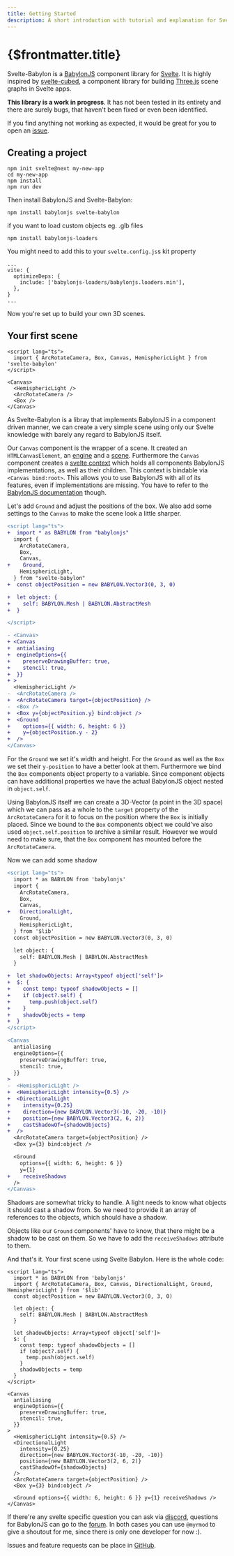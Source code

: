 ```yaml
---
title: Getting Started
description: A short introduction with tutorial and explanation for Svelte-Babylon.
---
```


# {$frontmatter.title}

Svelte-Babylon is a [BabylonJS](https://www.babylonjs.com/) component library for [Svelte](https://svelte.dev/). It is highly inspired by [svelte-cubed](https://svelte-cubed.vercel.app/), a component library for building [Three.js](https://threejs.org/) scene graphs in Svelte apps.

**This library is a work in progress**. It has not been tested in its entirety and there are surely bugs, that haven't been fixed or even been identified.

If you find anything not working as expected, it would be great for you to open an [issue](https://github.com/Myrmod/svelte-babylon/issues).

## Creating a project

```:no-line-numbers
npm init svelte@next my-new-app
cd my-new-app
npm install
npm run dev
```

Then install BabylonJS and Svelte-Babylon:

```bash:no-line-numbers
npm install babylonjs svelte-babylon
```

if you want to load custom objects eg. .glb files

```bash:no-line-numbers
npm install babylonjs-loaders
```

You might need to add this to your `svelte.config.js`s kit property

```js:no-line-numbers
...
vite: {
  optimizeDeps: {
    include: ['babylonjs-loaders/babylonjs.loaders.min'],
  },
}
...
```

Now you're set up to build your own 3D scenes.

## Your first scene

```svelte
<script lang="ts">
  import { ArcRotateCamera, Box, Canvas, HemisphericLight } from 'svelte-babylon'
</script>

<Canvas>
  <HemisphericLight />
  <ArcRotateCamera />
  <Box />
</Canvas>
```

As Svelte-Babylon is a libray that implements BabylonJS in a component driven manner, we can create a very simple scene using only our Svelte knowledge with barely any regard to BabylonJS itself.

Our `Canvas` component is the wrapper of a scene. It created an `HTMLCanvasElement`, an [engine](https://doc.babylonjs.com/typedoc/classes/babylon.engine) and a [scene](https://doc.babylonjs.com/typedoc/classes/babylon.scene).
Furthermore the `Canvas` component creates a [svelte context](https://svelte.dev/tutorial/context-api) which holds all components BabylonJS implementations, as well as their children.
This context is bindable via `<Canvas bind:root>`. This allows you to use BabylonJS with all of its features, even if implementations are missing. You have to refer to the [BabylonJS documentation](https://doc.babylonjs.com/) though.

Let's add `Ground` and adjust the positions of the box. We also add some settings to the `Canvas` to make the scene look a little sharper.

```diff
<script lang="ts">
+  import * as BABYLON from "babylonjs"
  import {
    ArcRotateCamera,
    Box,
    Canvas,
+    Ground,
    HemisphericLight,
  } from "svelte-babylon"
+  const objectPosition = new BABYLON.Vector3(0, 3, 0)

+  let object: {
+    self: BABYLON.Mesh | BABYLON.AbstractMesh
+  }

</script>

- <Canvas>
+ <Canvas
+  antialiasing
+  engineOptions={{
+    preserveDrawingBuffer: true,
+    stencil: true,
+  }}
+ >
  <HemisphericLight />
-  <ArcRotateCamera />
+  <ArcRotateCamera target={objectPosition} />
-  <Box />
+  <Box y={objectPosition.y} bind:object />
+  <Ground
+    options={{ width: 6, height: 6 }}
+    y={objectPosition.y - 2}
+  />
</Canvas>
```

For the `Ground` we set it's width and height. For the `Ground` as well as the `Box` we set their `y-position` to have a better look at them.
Furthermore we bind the `Box` components object property to a variable. Since component objects can have additional properties we have the actual BabylonJS object nested in `object.self`.

Using BabylonJS itself we can create a 3D-Vector (a point in the 3D space) which we can pass as a whole to the `target` property of the `ArcRotateCamera` for it to focus on the position where the `Box` is initially placed. Since we bound to the `Box` components object we could've also used `object.self.position` to archive a similar result. However we would need to make sure, that the `Box` component has mounted before the `ArcRotateCamera`.

Now we can add some shadow

```diff
<script lang="ts">
  import * as BABYLON from 'babylonjs'
  import {
    ArcRotateCamera,
    Box,
    Canvas,
+   DirectionalLight,
    Ground,
    HemisphericLight,
  } from '$lib'
  const objectPosition = new BABYLON.Vector3(0, 3, 0)

  let object: {
    self: BABYLON.Mesh | BABYLON.AbstractMesh
  }

+  let shadowObjects: Array<typeof object['self']>
+  $: {
+    const temp: typeof shadowObjects = []
+    if (object?.self) {
+      temp.push(object.self)
+    }
+    shadowObjects = temp
+  }
</script>

<Canvas
  antialiasing
  engineOptions={{
    preserveDrawingBuffer: true,
    stencil: true,
  }}
>
-  <HemisphericLight />
+  <HemisphericLight intensity={0.5} />
+  <DirectionalLight
+    intensity={0.25}
+    direction={new BABYLON.Vector3(-10, -20, -10)}
+    position={new BABYLON.Vector3(2, 6, 2)}
+    castShadowOf={shadowObjects}
+  />
  <ArcRotateCamera target={objectPosition} />
  <Box y={3} bind:object />

  <Ground
    options={{ width: 6, height: 6 }}
    y={1}
+    receiveShadows
  />
</Canvas>
```

Shadows are somewhat tricky to handle. A light needs to know what objects it should cast a shadow from. So we need to provide it an array of references to the objects, which should have a shadow.

Objects like our `Ground` components' have to know, that there might be a shadow to be cast on them. So we have to add the `receiveShadows` attribute to them.

And that's it. Your first scene using Svelte Babylon. Here is the whole code:

```svelte
<script lang="ts">
  import * as BABYLON from 'babylonjs'
  import { ArcRotateCamera, Box, Canvas, DirectionalLight, Ground, HemisphericLight } from '$lib'
  const objectPosition = new BABYLON.Vector3(0, 3, 0)

  let object: {
    self: BABYLON.Mesh | BABYLON.AbstractMesh
  }

  let shadowObjects: Array<typeof object['self']>
  $: {
    const temp: typeof shadowObjects = []
    if (object?.self) {
      temp.push(object.self)
    }
    shadowObjects = temp
  }
</script>

<Canvas
  antialiasing
  engineOptions={{
    preserveDrawingBuffer: true,
    stencil: true,
  }}
>
  <HemisphericLight intensity={0.5} />
  <DirectionalLight
    intensity={0.25}
    direction={new BABYLON.Vector3(-10, -20, -10)}
    position={new BABYLON.Vector3(2, 6, 2)}
    castShadowOf={shadowObjects}
  />
  <ArcRotateCamera target={objectPosition} />
  <Box y={3} bind:object />

  <Ground options={{ width: 6, height: 6 }} y={1} receiveShadows />
</Canvas>
```

If there're any svelte specific question you can ask via [discord](https://discord.com/channels/457912077277855764/), questions for BabylonJS can go to the [forum](https://forum.babylonjs.com/).
In both cases you can use `@myrmod` to give a shoutout for me, since there is only one developer for now :).

Issues and feature requests can be place in [GitHub](https://github.com/Myrmod/svelte-babylon/issues).
